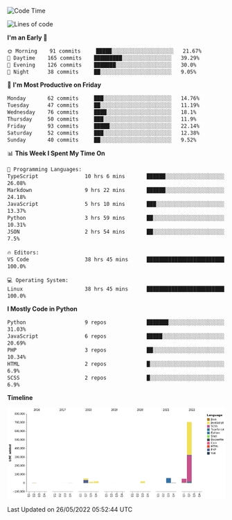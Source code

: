 <!--START_SECTION:waka-->
![Code Time](http://img.shields.io/badge/Code%20Time-0%20secs-blue)

![Lines of code](https://img.shields.io/badge/From%20Hello%20World%20I%27ve%20Written-915%20Thousand%20lines%20of%20code-blue)

**I'm an Early 🐤** 

```text
🌞 Morning    91 commits     █████░░░░░░░░░░░░░░░░░░░░   21.67% 
🌆 Daytime    165 commits    █████████░░░░░░░░░░░░░░░░   39.29% 
🌃 Evening    126 commits    ███████░░░░░░░░░░░░░░░░░░   30.0% 
🌙 Night      38 commits     ██░░░░░░░░░░░░░░░░░░░░░░░   9.05%

```
📅 **I'm Most Productive on Friday** 

```text
Monday       62 commits     ███░░░░░░░░░░░░░░░░░░░░░░   14.76% 
Tuesday      47 commits     ██░░░░░░░░░░░░░░░░░░░░░░░   11.19% 
Wednesday    76 commits     ████░░░░░░░░░░░░░░░░░░░░░   18.1% 
Thursday     50 commits     ███░░░░░░░░░░░░░░░░░░░░░░   11.9% 
Friday       93 commits     █████░░░░░░░░░░░░░░░░░░░░   22.14% 
Saturday     52 commits     ███░░░░░░░░░░░░░░░░░░░░░░   12.38% 
Sunday       40 commits     ██░░░░░░░░░░░░░░░░░░░░░░░   9.52%

```


📊 **This Week I Spent My Time On** 

```text
💬 Programming Languages: 
TypeScript               10 hrs 6 mins       ██████░░░░░░░░░░░░░░░░░░░   26.08% 
Markdown                 9 hrs 22 mins       ██████░░░░░░░░░░░░░░░░░░░   24.18% 
JavaScript               5 hrs 10 mins       ███░░░░░░░░░░░░░░░░░░░░░░   13.37% 
Python                   3 hrs 59 mins       ██░░░░░░░░░░░░░░░░░░░░░░░   10.31% 
JSON                     2 hrs 54 mins       ██░░░░░░░░░░░░░░░░░░░░░░░   7.5%

🔥 Editors: 
VS Code                  38 hrs 45 mins      █████████████████████████   100.0%

💻 Operating System: 
Linux                    38 hrs 45 mins      █████████████████████████   100.0%

```

**I Mostly Code in Python** 

```text
Python                   9 repos             ███████░░░░░░░░░░░░░░░░░░   31.03% 
JavaScript               6 repos             █████░░░░░░░░░░░░░░░░░░░░   20.69% 
PHP                      3 repos             ██░░░░░░░░░░░░░░░░░░░░░░░   10.34% 
HTML                     2 repos             █░░░░░░░░░░░░░░░░░░░░░░░░   6.9% 
SCSS                     2 repos             █░░░░░░░░░░░░░░░░░░░░░░░░   6.9%

```


**Timeline**

![Chart not found](https://raw.githubusercontent.com/telesoho/telesoho/master/charts/bar_graph.png) 


 Last Updated on 26/05/2022 05:52:44 UTC
<!--END_SECTION:waka-->


<!--
**telesoho/telesoho** is a ✨ _special_ ✨ repository because its `README.md` (this file) appears on your GitHub profile.

Here are some ideas to get you started:

- 🔭 I’m currently working on ...
- 🌱 I’m currently learning ...
- 👯 I’m looking to collaborate on ...
- 🤔 I’m looking for help with ...
- 💬 Ask me about ...
- 📫 How to reach me: ...
- 😄 Pronouns: ...
- ⚡ Fun fact: ...
-->
